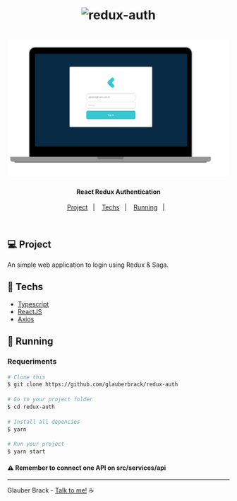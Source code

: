 
<h1 align="center">
    <img alt="redux-auth" title="#redux-auth" src=".github/logo.svg" width="250px" />
</h1>

<h1 align="center">  
  <img alt="redux-auth" title="#redux-auth" src=".github/web.png" width="720px" />  
</h1>

<h4 align="center">
  React Redux Authentication
</h4>

<p align="center">
  <a href="#-project">Project</a>&nbsp;&nbsp;&nbsp;|&nbsp;&nbsp;&nbsp;
  <a href="#rocket-techs">Techs</a>&nbsp;&nbsp;&nbsp;|&nbsp;&nbsp;&nbsp;
  <a href="#rocket-Running">Running</a>&nbsp;&nbsp;&nbsp;|&nbsp;&nbsp;&nbsp;
</p>
<br>

## 💻 Project

 An simple web application to login using Redux & Saga.


## :rocket: Techs

- [Typescript](https://www.typescriptlang.org/)
- [ReactJS](https://reactjs.org/)
- [Axios](https://github.com/axios/axios)


## :notebook: Running

### Requeriments

```bash
# Clone this
$ git clone https://github.com/glauberbrack/redux-auth

# Go to your project folder
$ cd redux-auth

# Install all depencies
$ yarn

# Run your project
$ yarn start
```

#### :warning: Remember to connect one API on src/services/api

---

Glauber Brack - <a href="mailto:glauber@brack.com.br?Subject=Hello%20you">Talk to me!</a> ☕